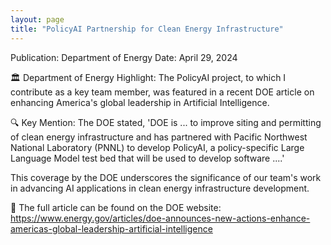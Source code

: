 ```yaml
---
layout: page
title: "PolicyAI Partnership for Clean Energy Infrastructure"
---
```


Publication: Department of Energy
Date: April 29, 2024

🏛️ Department of Energy Highlight: The PolicyAI project, to which I contribute as a key team member, was featured in a recent DOE article on enhancing America's global leadership in Artificial Intelligence.

🔍 Key Mention: The DOE stated, 'DOE is ... to improve siting and permitting of clean energy infrastructure and has partnered with Pacific Northwest National Laboratory (PNNL) to develop PolicyAI, a policy-specific Large Language Model test bed that will be used to develop software ....'

This coverage by the DOE underscores the significance of our team's work in advancing AI applications in clean energy infrastructure development.

🔗 The full article can be found on the DOE website: https://www.energy.gov/articles/doe-announces-new-actions-enhance-americas-global-leadership-artificial-intelligence

